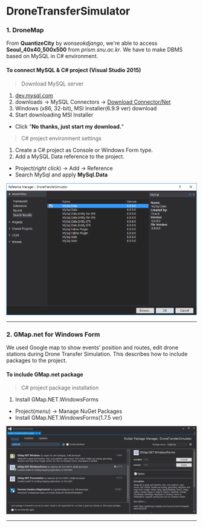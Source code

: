 # DroneTransferSimulator 

### 1. DroneMap ###

From **QuantizeCity** by *wonseokdjango*, we're able to access **Seoul\_40x40\_500x500** from *prism.snu.ac.kr*. We have to make DBMS based on MySQL in C# environment.

#### To connect MySQL & C# project (Visual Studio 2015)

> Download MySQL server

1. [dev.mysql.com](dev.mysql.com)
2. downloads -> MySQL Connectors -> [Download Connector/Net](https://dev.mysql.com/downloads/connector/net/)
3. Windows (x86, 32-bit), MSI Installer(6.9.9 ver) download
4. Start downloading MSI Installer
 - Click "**No thanks, just start my download.**"

> C# project environment settings

1. Create a C# project as Console or Windows Form type.
2. Add a MySQL Data reference to the project.
 - Project(*right click*) -> Add -> Reference
 - Search MySql and apply **MySql.Data**

![picture](img/mysql_reference.PNG)

----------


### 2. GMap.net for Windows Form ###

We used Google map to show events' position and routes, edit drone stations during Drone Transfer Simulation. This describes how to include packages to the project.

#### To include GMap.net package

> C# project package installation

1. Install GMap.NET.WindowsForms
 - Project(*menu*) -> Manage NuGet Packages
 - Install GMap.NET.WindowsForms(1.7.5 ver)

![picture](img/gmap_package.PNG)

----------


